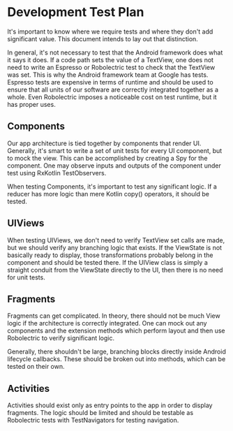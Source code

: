 # Development Test Plan

It's important to know where we require tests and where they don't add significant value. This document intends to lay out that distinction.

In general, it's not necessary to test that the Android framework does what it says it does. If a code path sets the value of a TextView, one does not need to write an Espresso or Robolectric test to check that the TextView was set. This is why the Android framework team at Google has tests. Espresso tests are expensive in terms of runtime and should be used to ensure that all units of our software are correctly integrated together as a whole. Even Robolectric imposes a noticeable cost on test runtime, but it has proper uses.

## Components

Our app architecture is tied together by components that render UI. Generally, it's smart to write a set of unit tests for every UI component, but to mock the view. This can be accomplished by creating a Spy for the component. One may observe inputs and outputs of the component under test using RxKotlin TestObservers.

When testing Components, it's important to test any significant logic. If a reducer has more logic than mere Kotlin copy() operators, it should be tested.

## UIViews

When testing UIViews, we don't need to verify TextView set calls are made, but we should verify any branching logic that exists. If the ViewState is not basically ready to display, those transformations probably belong in the component and should be tested there. If the UIView class is simply a straight conduit from the ViewState directly to the UI, then there is no need for unit tests.

## Fragments

Fragments can get complicated. In theory, there should not be much View logic if the architecture is correctly integrated. One can mock out any components and the extension methods which perform layout and then use Robolectric to verify significant logic.

Generally, there shouldn't be large, branching blocks directly inside Android lifecycle callbacks. These should be broken out into methods, which can be tested on their own.

## Activities

Activities should exist only as entry points to the app in order to display fragments. The logic should be limited and should be testable as Robolectric tests with TestNavigators for testing navigation.
